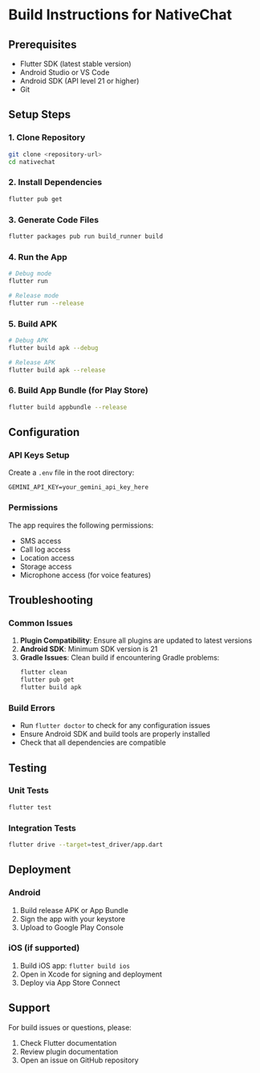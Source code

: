 # Build Instructions for NativeChat

## Prerequisites

- Flutter SDK (latest stable version)
- Android Studio or VS Code
- Android SDK (API level 21 or higher)
- Git

## Setup Steps

### 1. Clone Repository
```bash
git clone <repository-url>
cd nativechat
```

### 2. Install Dependencies
```bash
flutter pub get
```

### 3. Generate Code Files
```bash
flutter packages pub run build_runner build
```

### 4. Run the App
```bash
# Debug mode
flutter run

# Release mode
flutter run --release
```

### 5. Build APK
```bash
# Debug APK
flutter build apk --debug

# Release APK
flutter build apk --release
```

### 6. Build App Bundle (for Play Store)
```bash
flutter build appbundle --release
```

## Configuration

### API Keys Setup
Create a `.env` file in the root directory:
```
GEMINI_API_KEY=your_gemini_api_key_here
```

### Permissions
The app requires the following permissions:
- SMS access
- Call log access
- Location access
- Storage access
- Microphone access (for voice features)

## Troubleshooting

### Common Issues

1. **Plugin Compatibility**: Ensure all plugins are updated to latest versions
2. **Android SDK**: Minimum SDK version is 21
3. **Gradle Issues**: Clean build if encountering Gradle problems:
   ```bash
   flutter clean
   flutter pub get
   flutter build apk
   ```

### Build Errors
- Run `flutter doctor` to check for any configuration issues
- Ensure Android SDK and build tools are properly installed
- Check that all dependencies are compatible

## Testing

### Unit Tests
```bash
flutter test
```

### Integration Tests
```bash
flutter drive --target=test_driver/app.dart
```

## Deployment

### Android
1. Build release APK or App Bundle
2. Sign the app with your keystore
3. Upload to Google Play Console

### iOS (if supported)
1. Build iOS app: `flutter build ios`
2. Open in Xcode for signing and deployment
3. Deploy via App Store Connect

## Support

For build issues or questions, please:
1. Check Flutter documentation
2. Review plugin documentation
3. Open an issue on GitHub repository